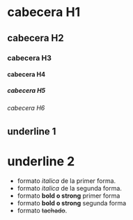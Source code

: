 # cabecera H1
## cabecera H2
### cabecera H3
#### cabecera H4
##### cabecera H5
###### cabecera H6

underline 1
-----------

underline 2
==========

 - formato *italica* de la primer forma.
 - formato _italica_ de la segunda forma.
 - formato **bold o strong** primer forma
 - formato __bold o strong__ segunda forma
 - formato ~~tachado~~.


